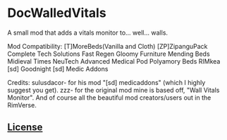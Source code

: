 # DocWalledVitals
A small mod that adds a vitals monitor to... well... walls.

Mod Compatibility:
[T]MoreBeds(Vanilla and Cloth)
[ZP]ZipanguPack
Complete Tech Solutions
Fast Regen
Gloomy Furniture
Mending Beds
Midieval Times
NeuTech Advanced Medical Pod
Polyamory Beds
RIMkea
[sd] Goodnight
[sd] Medic Addons

Credits:
sulusdacor- for his mod "[sd] medicaddons" (which I highly suggest you get).
zzz- for the original mod mine is based off, "Wall Vitals Monitor".
And of course all the beautiful mod creators/users out in the RimVerse.



## [License](https://creativecommons.org/licenses/by-nc-sa/4.0/)
